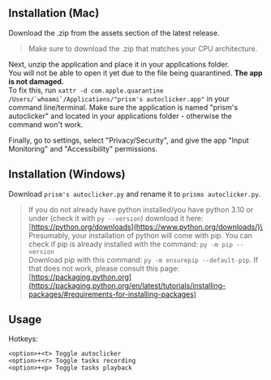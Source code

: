 ## Installation (Mac)

Download the .zip from the assets section of the latest release.
> Make sure to download the .zip that matches your CPU architecture.

Next, unzip the application and place it in your applications folder.\
You will not be able to open it yet due to the file being quarantined. **The app is not damaged.**\
To fix this, run ```xattr -d com.apple.quarantine /Users/`whoami`/Applications/"prism's autoclicker.app"``` in your command line/terminal. Make sure the application is named "prism's autoclicker" and located in your applications folder - otherwise the command won't work.

Finally, go to settings, select "Privacy/Security", and give the app "Input Monitoring" and "Accessibility" permissions.

## Installation (Windows)

Download `prism's autoclicker.py` and rename it to `prisms autoclicker.py`.
> If you do not already have python installed/you have python 3.10 or under (check it with `py --version`) download it here: [https://python.org/downloads](https://www.python.org/downloads/)\
> Presumably, your installation of python will come with pip. You can check if pip is already installed with the command: `py -m pip --version`\
> Download pip with this command: `py -m ensurepip --default-pip`. If that does not work, please consult this page: [https://packaging.python.org](https://packaging.python.org/en/latest/tutorials/installing-packages/#requirements-for-installing-packages)


## Usage

Hotkeys:
```
<option>+<t> Toggle autoclicker
<option>+<r> Toggle tasks recording
<option>+<p> Toggle tasks playback
```


